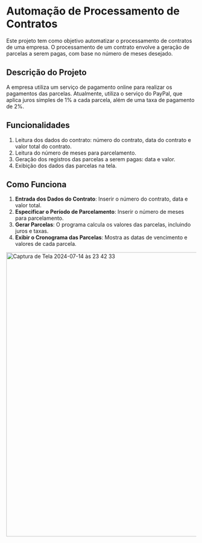 # Automação de Processamento de Contratos

Este projeto tem como objetivo automatizar o processamento de contratos de uma empresa. O processamento de um contrato envolve a geração de parcelas a serem pagas, com base no número de meses desejado.

## Descrição do Projeto

A empresa utiliza um serviço de pagamento online para realizar os pagamentos das parcelas. Atualmente, utiliza o serviço do PayPal, que aplica juros simples de 1% a cada parcela, além de uma taxa de pagamento de 2%.

## Funcionalidades

1. Leitura dos dados do contrato: número do contrato, data do contrato e valor total do contrato.
2. Leitura do número de meses para parcelamento.
3. Geração dos registros das parcelas a serem pagas: data e valor.
4. Exibição dos dados das parcelas na tela.

## Como Funciona

1. **Entrada dos Dados do Contrato**: Inserir o número do contrato, data e valor total.
2. **Especificar o Período de Parcelamento**: Inserir o número de meses para parcelamento.
3. **Gerar Parcelas**: O programa calcula os valores das parcelas, incluindo juros e taxas.
4. **Exibir o Cronograma das Parcelas**: Mostra as datas de vencimento e valores de cada parcela.

   
<img width="753" alt="Captura de Tela 2024-07-14 às 23 42 33" src="https://github.com/user-attachments/assets/f96e26bd-2aac-4fa5-a3f7-7fbe3b66658b">


